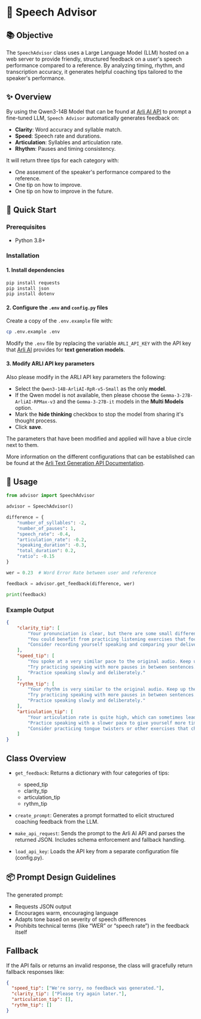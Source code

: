 # 🧠 Speech Advisor

## 📚 Objective

The `SpeechAdvisor` class uses a Large Language Model (LLM) hosted on a web server to provide friendly, structured feedback on a user's speech performance compared to a reference. By analyzing timing, rhythm, and transcription accuracy, it generates helpful coaching tips tailored to the speaker's performance.

## ✨ Overview

By using the Qwen3-14B Model that can be found at [Arli AI API](https://www.arliai.com/) to prompt a fine-tuned LLM, `Speech Advisor` automatically generates feedback on:

- **Clarity**: Word accuracy and syllable match.
- **Speed**: Speech rate and durations.
- **Articulation**: Syllables and articulation rate.
- **Rhythm**: Pauses and timing consistency.

It will return three tips for each category with:
- One assesment of the speaker's performance compared to the reference.
- One tip on how to improve.
- One tip on how to improve in the future.

## 🚀 Quick Start

### Prerequisites

- Python 3.8+

### Installation

#### 1. **Install dependencies**

```bash
pip install requests
pip install json
pip install dotenv
```
#### 2. **Configure the `.env` and `config.py` files**

Create a copy of the `.env.example` file with:

```bash
cp .env.example .env
```

Modify the `.env` file by replacing the variable `ARLI_API_KEY` with the API key 
that [Arli AI](https://www.arliai.com/) provides for **text generation models**.

#### 3. Modify ARLI API key parameters

Also please modify in the ARLI API key parameters the following:
- Select the `Qwen3-14B-ArliAI-RpR-v5-Small` as the only **model**.
- If the Qwen model is not available, then please choose the `Gemma-3-27B-ArliAI-RPMax-v3` and the
`Gemma-3-27B-it` models in the **Multi Models** option.
- Mark the **hide thinking** checkbox to stop the model from sharing it's thought process.
- Click **save**.

The parameters that have been modified and applied will have a blue circle next to them.

More information on the different configurations that can be established can be found 
at the 
[Arli Text Generation API Documentation](https://www.arliai.com/docs?lang=en&_gl=1*5wid9d*_up*MQ..*_ga*MzY2ODIwNjcxLjE3NTM1NjQ3Nzk.*_ga_7X1GX4PZG5*czE3NTM1NjQ3NzgkbzEkZzEkdDE3NTM1NjQ3OTEkajQ3JGwwJGgw). 

## 🚀 Usage
```python
from advisor import SpeechAdvisor

advisor = SpeechAdvisor()

difference = {
    "number_of_syllables": -2,
    "number_of_pauses": 1,
    "speech_rate": -0.4,
    "articulation_rate": -0.2,
    "speaking_duration": -0.3,
    "total_duration": 0.2,
    "ratio": -0.15
}

wer = 0.23  # Word Error Rate between user and reference

feedback = advisor.get_feedback(difference, wer)

print(feedback)
```

### Example Output
```json
{
    "clarity_tip": [
        "Your pronunciation is clear, but there are some small differences compared to the original audio. Listen carefully to yourself and pay attention to any mistakes you make.",
        "You could benefit from practicing listening exercises that focus on clarity.",
        "Consider recording yourself speaking and comparing your delivery to the original audio."
    ],
    "speed_tip": [
        "You spoke at a very similar pace to the original audio. Keep up the good work!",
        "Try practicing speaking with more pauses in between sentences.",
        "Practice speaking slowly and deliberately."
    ],
    "rythm_tip": [
        "Your rhythm is very similar to the original audio. Keep up the good work!",
        "Try practicing speaking with more pauses in between sentences.",
        "Practice speaking slowly and deliberately."
    ],
    "articulation_tip": [
        "Your articulation rate is quite high, which can sometimes lead to confusion. Try focusing on enunciating each word clearly.",
        "Practice speaking with a slower pace to give yourself more time to think about how you're pronouncing words.",
        "Consider practicing tongue twisters or other exercises that challenge your ability to articulate sounds."
    ]
}
```

## Class Overview

- `get_feedback`: Returns a dictionary with four categories of tips: 
  - speed_tip
  - clarity_tip
  - articulation_tip
  - rythm_tip

- `create_prompt`: Generates a prompt formatted to elicit structured coaching feedback from the LLM.

- `make_api_request`: Sends the prompt to the Arli AI API and parses the returned JSON. Includes schema enforcement and fallback handling.

- `load_api_key`: Loads the API key from a separate configuration file (config.py).

## 📦 Prompt Design Guidelines
The generated prompt:
- Requests JSON output
- Encourages warm, encouraging language
- Adapts tone based on severity of speech differences
- Prohibits technical terms (like “WER” or “speech rate”) in the feedback itself

## Fallback
If the API fails or returns an invalid response, the class will gracefully return fallback responses like:

```json
{
  "speed_tip": ["We're sorry, no feedback was generated."],
  "clarity_tip": ["Please try again later."],
  "articulation_tip": [],
  "rythm_tip": []
}
```